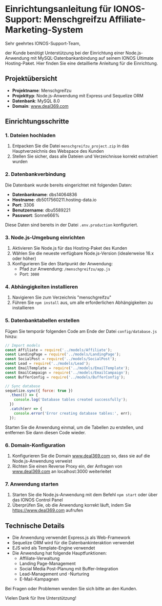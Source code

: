 # Einrichtungsanleitung für IONOS-Support: Menschgreifzu Affiliate-Marketing-System

Sehr geehrtes IONOS-Support-Team,

der Kunde benötigt Unterstützung bei der Einrichtung einer Node.js-Anwendung mit MySQL-Datenbankanbindung auf seinem IONOS Ultimate Hosting-Paket. Hier finden Sie eine detaillierte Anleitung für die Einrichtung.

## Projektübersicht

- **Projektname**: Menschgreifzu
- **Projekttyp**: Node.js-Anwendung mit Express und Sequelize ORM
- **Datenbank**: MySQL 8.0
- **Domain**: www.deal369.com

## Einrichtungsschritte

### 1. Dateien hochladen

1. Entpacken Sie die Datei `menschgreifzu_project.zip` in das Hauptverzeichnis des Webspace des Kunden
2. Stellen Sie sicher, dass alle Dateien und Verzeichnisse korrekt extrahiert wurden

### 2. Datenbankverbindung

Die Datenbank wurde bereits eingerichtet mit folgenden Daten:
- **Datenbankname**: dbs14064836
- **Hostname**: db5017560211.hosting-data.io
- **Port**: 3306
- **Benutzername**: dbu5589221
- **Passwort**: Sonne666%

Diese Daten sind bereits in der Datei `.env.production` konfiguriert.

### 3. Node.js-Umgebung einrichten

1. Aktivieren Sie Node.js für das Hosting-Paket des Kunden
2. Wählen Sie die neueste verfügbare Node.js-Version (idealerweise 16.x oder höher)
3. Konfigurieren Sie den Startpunkt der Anwendung:
   - Pfad zur Anwendung: `/menschgreifzu/app.js`
   - Port: `3000`

### 4. Abhängigkeiten installieren

1. Navigieren Sie zum Verzeichnis "menschgreifzu"
2. Führen Sie `npm install` aus, um alle erforderlichen Abhängigkeiten zu installieren

### 5. Datenbanktabellen erstellen

Fügen Sie temporär folgenden Code am Ende der Datei `config/database.js` hinzu:

```javascript
// Import models
const Affiliate = require('../models/Affiliate');
const LandingPage = require('../models/LandingPage');
const SocialPost = require('../models/SocialPost');
const Lead = require('../models/Lead');
const EmailTemplate = require('../models/EmailTemplate');
const EmailCampaign = require('../models/EmailCampaign');
const BufferConfig = require('../models/BufferConfig');

// Sync database
sequelize.sync({ force: true })
  .then(() => {
    console.log('Database tables created successfully');
  })
  .catch(err => {
    console.error('Error creating database tables:', err);
  });
```

Starten Sie die Anwendung einmal, um die Tabellen zu erstellen, und entfernen Sie dann diesen Code wieder.

### 6. Domain-Konfiguration

1. Konfigurieren Sie die Domain www.deal369.com so, dass sie auf die Node.js-Anwendung verweist
2. Richten Sie einen Reverse Proxy ein, der Anfragen von www.deal369.com an localhost:3000 weiterleitet

### 7. Anwendung starten

1. Starten Sie die Node.js-Anwendung mit dem Befehl `npm start` oder über das IONOS Control Panel
2. Überprüfen Sie, ob die Anwendung korrekt läuft, indem Sie https://www.deal369.com aufrufen

## Technische Details

- Die Anwendung verwendet Express.js als Web-Framework
- Sequelize ORM wird für die Datenbankinteraktion verwendet
- EJS wird als Template-Engine verwendet
- Die Anwendung hat folgende Hauptfunktionen:
  - Affiliate-Verwaltung
  - Landing Page-Management
  - Social Media Post-Planung mit Buffer-Integration
  - Lead-Management und -Nurturing
  - E-Mail-Kampagnen

Bei Fragen oder Problemen wenden Sie sich bitte an den Kunden.

Vielen Dank für Ihre Unterstützung!
